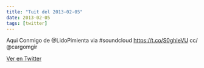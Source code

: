 ```yaml
---
title: "Tuit del 2013-02-05"
date: 2013-02-05
tags: [twitter]
---
```


Aqui Conmigo de @LidoPimienta via #soundcloud https://t.co/S0ghIeVU cc/ @cargomgir



[Ver en Twitter](https://twitter.com/i/web/status/298772863085850625)

